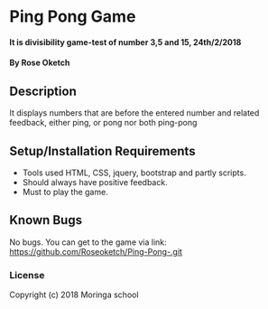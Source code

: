 # Ping Pong Game
####  It is divisibility game-test of number 3,5 and 15, 24th/2/2018
#### By Rose Oketch
## Description
It displays numbers that are before the entered number and related feedback, either ping, or pong nor both ping-pong
## Setup/Installation Requirements
* Tools used HTML, CSS, jquery, bootstrap and partly scripts.
* Should always have positive feedback.
* Must to play the game.
## Known Bugs
No bugs. You can get to the game via link: https://github.com/Roseoketch/Ping-Pong-.git
### License
Copyright (c) 2018 Moringa school
